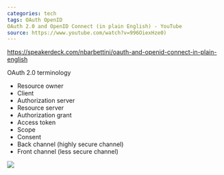 ```yaml
---
categories: tech
tags: OAuth OpenID
OAuth 2.0 and OpenID Connect (in plain English) - YouTube
source: https://www.youtube.com/watch?v=996OiexHze0)
---
```


https://speakerdeck.com/nbarbettini/oauth-and-openid-connect-in-plain-english

OAuth 2.0 terminology
- Resource owner
- Client
- Authorization server 
- Resource server
- Authorization grant 
- Access token
- Scope
- Consent
- Back channel (highly secure channel) 
- Front channel (less secure channel)

![](/assets/img/tech/oath2.authorization.code.flow.png)
